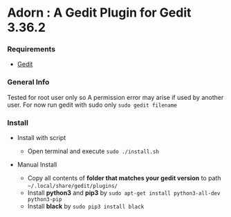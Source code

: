 # Adorn : A Gedit Plugin for Gedit 3.36.2


### Requirements
* [Gedit](https://wiki.gnome.org/Apps/Gedit)

### General Info
Tested for root user only so A permission error may arise if used by another user.
For now run gedit with sudo only ``sudo gedit filename``

### Install
* Install with script
  * Open terminal and execute `sudo ./install.sh`
  
* Manual Install
  * Copy all contents of **folder that matches your gedit version** to path `~/.local/share/gedit/plugins/`
  * Install **python3** and **pip3** by `sudo apt-get install python3-all-dev python3-pip`
  * Install **black** by `sudo pip3 install black`



